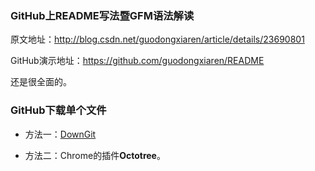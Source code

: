 



### GitHub上README写法暨GFM语法解读

原文地址：<http://blog.csdn.net/guodongxiaren/article/details/23690801>

GitHub演示地址：<https://github.com/guodongxiaren/README>

还是很全面的。



### GitHub下载单个文件

- 方法一：[DownGit](https://minhaskamal.github.io/DownGit/#/home)

- 方法二：Chrome的插件**Octotree**。

